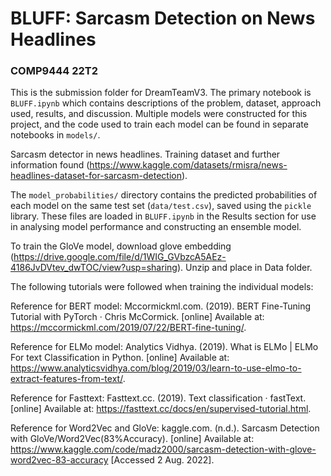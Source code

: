 # BLUFF: Sarcasm Detection on News Headlines
### COMP9444 22T2

This is the submission folder for DreamTeamV3. The primary notebook is `BLUFF.ipynb` which contains descriptions of the problem, dataset, approach used, results, and discussion. Multiple models were constructed for this project, and the code used to train each model can be found in separate notebooks in `models/`.

Sarcasm detector in news headlines. Training dataset and further information found (https://www.kaggle.com/datasets/rmisra/news-headlines-dataset-for-sarcasm-detection).

The `model_probabilities/` directory contains the predicted probabilities of each model on the same test set (`data/test.csv`), saved using the `pickle` library. These files are loaded in `BLUFF.ipynb` in the Results section for use in analysing model performance and constructing an ensemble model. 


To train the GloVe model, download glove embedding (https://drive.google.com/file/d/1WIG_GVbzcA5AEz-4186JvDVtev_dwTOC/view?usp=sharing). Unzip and place in Data folder.

The following tutorials were followed when training the individual models:

Reference for BERT model: Mccormickml.com. (2019). BERT Fine-Tuning Tutorial with PyTorch · Chris McCormick. [online] Available at: https://mccormickml.com/2019/07/22/BERT-fine-tuning/.

Reference for ELMo model: Analytics Vidhya. (2019). What is ELMo | ELMo For text Classification in Python. [online] Available at: https://www.analyticsvidhya.com/blog/2019/03/learn-to-use-elmo-to-extract-features-from-text/.

Reference for Fasttext: Fasttext.cc. (2019). Text classification · fastText. [online] Available at: https://fasttext.cc/docs/en/supervised-tutorial.html.

Reference for Word2Vec and GloVe: kaggle.com. (n.d.). Sarcasm Detection with GloVe/Word2Vec(83%Accuracy). [online] Available at: https://www.kaggle.com/code/madz2000/sarcasm-detection-with-glove-word2vec-83-accuracy [Accessed 2 Aug. 2022].

‌
